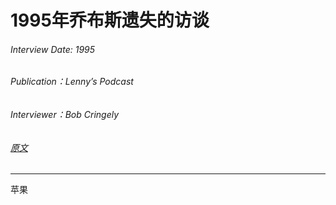 # 1995年乔布斯遗失的访谈

###### Interview Date: 1995
###### Publication：Lenny’s Podcast
###### Interviewer：Bob Cringely
###### [原文](https://sameerbajaj.com/jobs/)
---



苹果
